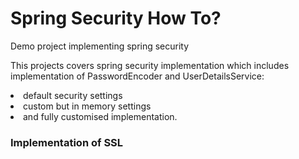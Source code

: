 # Spring Security How To?
Demo project implementing spring security
<p> This projects covers spring security implementation which includes implementation of PasswordEncoder and UserDetailsService: 
        <li>default security settings
        <li>custom but in memory settings
        <li>and fully customised implementation.
<p><h3>Implementation of SSL</h3>          
